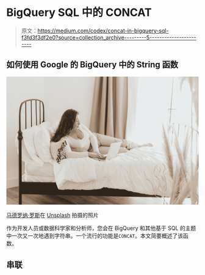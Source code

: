 # BigQuery SQL 中的 CONCAT

> 原文：<https://medium.com/codex/concat-in-bigquery-sql-f3fd3f3df2e0?source=collection_archive---------5----------------------->

## 如何使用 Google 的 BigQuery 中的 String 函数

![](img/535ba2c3f83fa9bba936f7d3fae3b96b.png)

[马德罗纳·罗斯](https://unsplash.com/@themadronarose?utm_source=unsplash&utm_medium=referral&utm_content=creditCopyText)在 [Unsplash](https://unsplash.com/s/photos/text-plus?utm_source=unsplash&utm_medium=referral&utm_content=creditCopyText) 拍摄的照片

作为开发人员或数据科学家和分析师，您会在 BigQuery 和其他基于 SQL 的主题中一次又一次地遇到字符串。一个流行的功能是`CONCAT`。本文简要概述了该函数。

## 串联